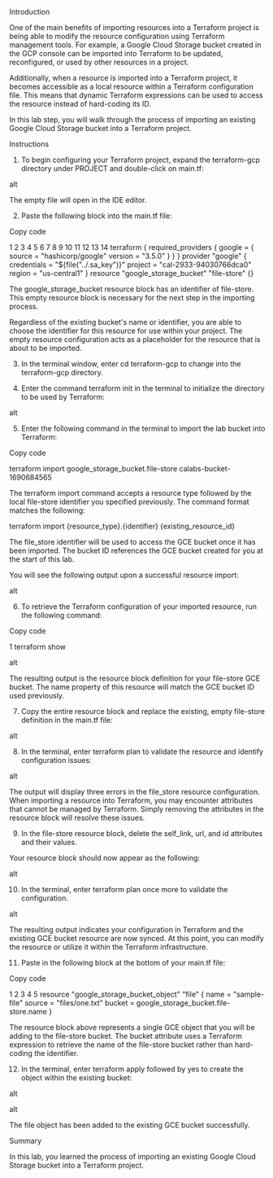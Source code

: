 Introduction

One of the main benefits of importing resources into a Terraform project is being able to modify the resource configuration using Terraform management tools. For example, a Google Cloud Storage bucket created in the GCP console can be imported into Terraform to be updated, reconfigured, or used by other resources in a project.

Additionally, when a resource is imported into a Terraform project, it becomes accessible as a local resource within a Terraform configuration file. This means that dynamic Terraform expressions can be used to access the resource instead of hard-coding its ID.

In this lab step, you will walk through the process of importing an existing Google Cloud Storage bucket into a Terraform project.
 
Instructions

1. To begin configuring your Terraform project, expand the terraform-gcp directory under PROJECT and double-click on main.tf:

alt

The empty file will open in the IDE editor.

 

2. Paste the following block into the main.tf file:

Copy code

1
2
3
4
5
6
7
8
9
10
11
12
13
14
terraform {
  required_providers {
    google = {
      source = "hashicorp/google"
      version = "3.5.0"
    }
  }
}
provider "google" {
  credentials = "${file("../.sa_key")}"
  project = "cal-2933-94030766dca0"
  region = "us-central1"
}
resource "google_storage_bucket" "file-store" {}

The google_storage_bucket resource block has an identifier of file-store. This empty resource block is necessary for the next step in the importing process.

Regardless of the existing bucket's name or identifier, you are able to choose the identifier for this resource for use within your project. The empty resource configuration acts as a placeholder for the resource that is about to be imported.

 

3. In the terminal window, enter cd terraform-gcp to change into the terraform-gcp directory.

 

4. Enter the command terraform init in the terminal to initialize the directory to be used by Terraform:

alt

 

5. Enter the following command in the terminal to import the lab bucket into Terraform:

Copy code

terraform import google_storage_bucket.file-store calabs-bucket-1690684565

The terraform import command accepts a resource type followed by the local file-store identifier you specified previously. The command format matches the following:

terraform import {resource_type}.{identifier} {existing_resource_id}

The file_store identifier will be used to access the GCE bucket once it has been imported. The bucket ID references the GCE bucket created for you at the start of this lab.

You will see the following output upon a successful resource import:

alt

 

6. To retrieve the Terraform configuration of your imported resource, run the following command:

Copy code

1
terraform show

alt

The resulting output is the resource block definition for your file-store GCE bucket. The name property of this resource will match the GCE bucket ID used previously.

 

7. Copy the entire resource block and replace the existing, empty file-store definition in the main.tf file:

alt

 

8. In the terminal, enter terraform plan to validate the resource and identify configuration issues:

alt

The output will display three errors in the file_store resource configuration. When importing a resource into Terraform, you may encounter attributes that cannot be managed by Terraform. Simply removing the attributes in the resource block will resolve these issues.

 

9. In the file-store resource block, delete the self_link, url, and id attributes and their values.

Your resource block should now appear as the following:

alt

 

10. In the terminal, enter terraform plan once more to validate the configuration.

alt

The resulting output indicates your configuration in Terraform and the existing GCE bucket resource are now synced. At this point, you can modify the resource or utilize it within the Terraform infrastructure.

 

11. Paste in the following block at the bottom of your main.tf file:

Copy code

1
2
3
4
5
resource "google_storage_bucket_object" "file" {
  name   = "sample-file" 
  source = "files/one.txt"
  bucket = google_storage_bucket.file-store.name
}

The resource block above represents a single GCE object that you will be adding to the file-store bucket. The bucket attribute uses a Terraform expression to retrieve the name of the file-store bucket rather than hard-coding the identifier.

 

12. In the terminal, enter terraform apply followed by yes to create the object within the existing bucket:

alt

alt

The file object has been added to the existing GCE bucket successfully.
 
Summary

In this lab, you learned the process of importing an existing Google Cloud Storage bucket into a Terraform project.